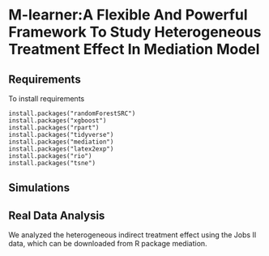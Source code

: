 # M-learner:A Flexible And Powerful Framework To Study Heterogeneous Treatment Effect In Mediation Model

## Requirements
To install requirements
```setup
install.packages("randomForestSRC")
install.packages("xgboost")
install.packages("rpart")
install.packages("tidyverse")
install.packages("mediation")
install.packages("latex2exp")
install.packages("rio")
install.packages("tsne")
```
## Simulations


## Real Data Analysis

We analyzed the heterogeneous indirect treatment effect using the Jobs II data, which can be downloaded from R package mediation. 
